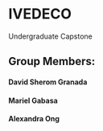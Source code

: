 # IVEDECO
Undergraduate Capstone

## Group Members:

#### David Sherom Granada

#### Mariel Gabasa

#### Alexandra Ong
